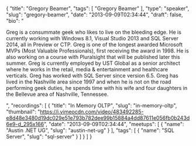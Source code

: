 {
  "title": "Gregory Beamer",
  "tags": [
    "Gregory Beamer"
  ],
  "type": "speaker",
  "slug": "gregory-beamer",
  "date": "2013-09-09T02:34:44",
  "draft": false,
  "bio": "<p> Greg is a consummate geek who likes to live on the bleeding edge. He is currently working with Windows 8.1, Visual Studio 2013 and SQL Server 2014, all in Preview or CTP. Greg is one of the longest awarded Microsoft MVPs (Most Valuable Professionals), first receiving the award in 1998. He is also working on a course with Pluralsight that will be published later this summer. Greg is currently employed by UST Global as a senior architect where he works in the retail, media & entertainment and healthcare verticals. Greg has worked with SQL Server since version 6.5. Greg has lived in the Nashville area since 1997 and when he is not on the road performing geek duties, he spends time with his wife and four daughters in the Bellevue area of Nashville, Tennessee.</p>",
  "recordings": [
    {
      "title": "In Memory OLTP",
      "slug": "in-memory-oltp",
      "thumbnail": "https://i.vimeocdn.com/video/483492285-e8d48e3480d19dc029e51e793b782dee99b15884a4dd87611e056fb0b243d6e9-d_295x166",
      "date": "2013-09-09T02:34:44",
      "meetups": [
        {
          "name": "Austin .NET UG",
          "slug": "austin-net-ug"
        }
      ],
      "tags": [
        {
          "name": "SQL Server",
          "slug": "sql-server"
        }
      ]
    }
  ]
}
